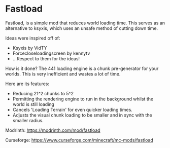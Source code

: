 # Fastload

Fastload, is a simple mod that reduces world loading time. This serves as an alternative to ksyxis, which uses an unsafe method of cutting down time.

Ideas were inspired off of:
- Ksyxis by VidTY
- Forcecloseloadingscreen by kennytv
- ...Respect to them for the ideas!

How is it done?
The 441 loading engine is a chunk pre-generator for your worlds. This is very inefficient and wastes a lot of time.

Here are its features:
- Reducing 21^2 chunks to 5^2
- Permitting the rendering engine to run in the background whilst the world is still loading
- Cancels 'Loading Terrain' for even quicker loading times.
- Adjusts the visual chunk loading to be smaller and in sync with the smaller radius.

Modrinth: https://modrinth.com/mod/fastload

Curseforge:
https://www.curseforge.com/minecraft/mc-mods/fastload
